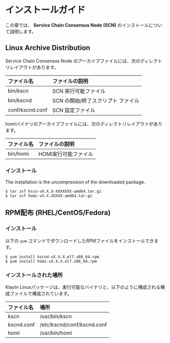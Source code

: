 # インストールガイド <a id="installation-guide"></a>

この章では、 **Service Chain Consensus Node (SCN\)** のインストールについて説明します。

## Linux Archive Distribution <a id="linux-archive-distribution"></a>

Service Chain Consensus Node のアーカイブファイルには、次のディレクトリレイアウトがあります。

| ファイル名           | ファイルの説明              |
|:--------------- |:-------------------- |
| bin/kscn        | SCN 実行可能ファイル         |
| bin/kscnd       | SCN の開始/終了スクリプト ファイル |
| conf/kscnd.conf | SCN 設定ファイル           |

homiバイナリのアーカイブファイルには、次のディレクトリレイアウトがあります。

| ファイル名    | ファイルの説明      |
|:-------- |:------------ |
| bin/homi | HOMI実行可能ファイル |

### インストール <a id="installation"></a>

The installation is the uncompression of the downloaded package.

```text
$ tar zxf kscn-vX.X.X-XXXXXXX-amd64.tar.gz
$ tar zxf homi-vX.X.XXXXX-amd64.tar.gz
```

## RPM配布 \(RHEL/CentOS/Fedora\) <a id="rpm-rhel-centos-fedora"></a>

### インストール <a id="installation"></a>

以下の `yum` コマンドでダウンロードしたRPMファイルをインストールできます。

```text
$ yum install kscnd-vX.X.X.el7.x86_64.rpm
$ yum install homi-vX.X.X.el7.x86_64.rpm
```

### インストールされた場所 <a id="scn-configuration"></a>

Klaytn Linuxパッケージは、実行可能なバイナリと、以下のように構成される構成ファイルで構成されています。

| ファイル名      | 場所                         |
|:---------- |:-------------------------- |
| kscn       | /usr/bin/kscn              |
| kscnd.conf | /etc/kscnd/conf/kscnd.conf |
| homi       | /usr/bin/homi              |


